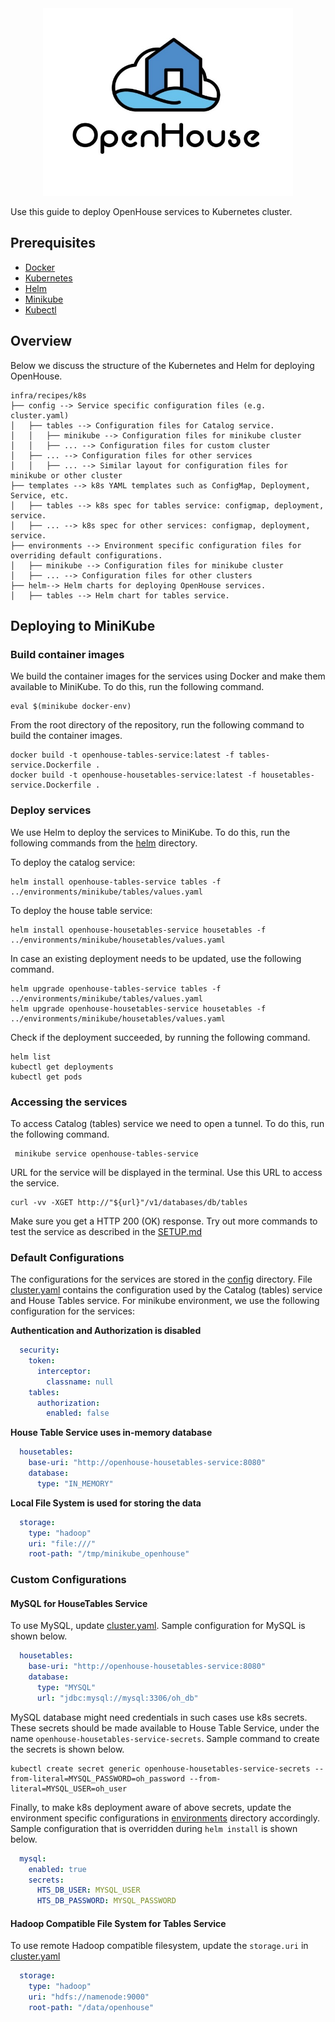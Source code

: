 <html>
  <div align="center">
    <img src="docs/static/images/openhouse-logo.jpeg" alt="OpenHouse" width="400" height="300">
  </div>
</html>

Use this guide to deploy OpenHouse services to Kubernetes cluster.

## Prerequisites

- [Docker](https://docs.docker.com/get-docker/)
- [Kubernetes](https://kubernetes.io/docs/setup/)
- [Helm](https://helm.sh/docs/intro/install/)
- [Minikube](https://minikube.sigs.k8s.io/docs/start/)
- [Kubectl](https://kubernetes.io/docs/tasks/tools/install-kubectl/)

## Overview

Below we discuss the structure of the Kubernetes and Helm for deploying OpenHouse.

```
infra/recipes/k8s
├── config --> Service specific configuration files (e.g. cluster.yaml)
│   ├── tables --> Configuration files for Catalog service.
│   │   ├── minikube --> Configuration files for minikube cluster
│   │   ├── ... --> Configuration files for custom cluster
│   ├── ... --> Configuration files for other services
│   │   ├── ... --> Similar layout for configuration files for minikube or other cluster
├── templates --> k8s YAML templates such as ConfigMap, Deployment, Service, etc.
│   ├── tables --> k8s spec for tables service: configmap, deployment, service.
│   ├── ... --> k8s spec for other services: configmap, deployment, service.
├── environments --> Environment specific configuration files for overriding default configurations.
│   ├── minikube --> Configuration files for minikube cluster
│   ├── ... --> Configuration files for other clusters
├── helm--> Helm charts for deploying OpenHouse services.
│   ├── tables --> Helm chart for tables service.

```

## Deploying to MiniKube

### Build container images

We build the container images for the services using Docker and make them available to MiniKube. To do this,
run the following command.

```
eval $(minikube docker-env)
```

From the root directory of the repository, run the following command to build the container images.

```
docker build -t openhouse-tables-service:latest -f tables-service.Dockerfile .
docker build -t openhouse-housetables-service:latest -f housetables-service.Dockerfile .
```

### Deploy services

We use Helm to deploy the services to MiniKube. To do this, run the following commands from the [helm](infra/recipes/k8s/helm)
directory.

To deploy the catalog service:
```
helm install openhouse-tables-service tables -f ../environments/minikube/tables/values.yaml
```

To deploy the house table service:
```
helm install openhouse-housetables-service housetables -f ../environments/minikube/housetables/values.yaml
```

In case an existing deployment needs to be updated, use the following command.
```
helm upgrade openhouse-tables-service tables -f ../environments/minikube/tables/values.yaml
helm upgrade openhouse-housetables-service housetables -f ../environments/minikube/housetables/values.yaml
```

Check if the deployment succeeded, by running the following command.
```
helm list
kubectl get deployments
kubectl get pods
```

### Accessing the services

To access Catalog (tables) service we need to open a tunnel. To do this, run the following command.
```
 minikube service openhouse-tables-service
```

URL for the service will be displayed in the terminal. Use this URL to access the service.
```
curl -vv -XGET http://"${url}"/v1/databases/db/tables
```

Make sure you get a HTTP 200 (OK) response. Try out more commands to test the service as described in the [SETUP.md](SETUP.md)

### Default Configurations

The configurations for the services are stored in the [config](infra/recipes/k8s/config) directory.
File [cluster.yaml](infra/recipes/k8s/config/tables/minikube/tables.yaml) contains the configuration used by the
Catalog (tables) service and House Tables service. For minikube environment, we use the following configuration for the
services:

**Authentication and Authorization is disabled**

```yaml
  security:
    token:
      interceptor:
        classname: null
    tables:
      authorization:
        enabled: false
```

**House Table Service uses in-memory database**

```yaml
  housetables:
    base-uri: "http://openhouse-housetables-service:8080"
    database:
      type: "IN_MEMORY"
```

**Local File System is used for storing the data**

```yaml
  storage:
    type: "hadoop"
    uri: "file:///"
    root-path: "/tmp/minikube_openhouse"
```

### Custom Configurations

#### MySQL for HouseTables Service

To use MySQL, update [cluster.yaml](infra/recipes/k8s/config/housetables/minikube/housetables.yaml). Sample
configuration for MySQL is shown below.
    
```yaml
  housetables:
    base-uri: "http://openhouse-housetables-service:8080"
    database:
      type: "MYSQL"
      url: "jdbc:mysql://mysql:3306/oh_db"
```

MySQL database might need credentials in such cases use k8s secrets. These secrets should be made available to House Table
Service, under the name `openhouse-housetables-service-secrets`. Sample command to create the secrets is
shown below.

```
kubectl create secret generic openhouse-housetables-service-secrets --from-literal=MYSQL_PASSWORD=oh_password --from-literal=MYSQL_USER=oh_user
```

Finally, to make k8s deployment aware of above secrets, update the environment specific configurations in 
[environments](infra/recipes/k8s/environments/minikube) directory accordingly. Sample configuration that is overridden
during `helm install` is shown below.

```yaml
  mysql:
    enabled: true
    secrets:
      HTS_DB_USER: MYSQL_USER
      HTS_DB_PASSWORD: MYSQL_PASSWORD
```

#### Hadoop Compatible File System for Tables Service

To use remote Hadoop compatible filesystem, update the `storage.uri` in [cluster.yaml](infra/recipes/k8s/config/tables/minikube/tables.yaml)

```yaml
  storage:
    type: "hadoop"
    uri: "hdfs://namenode:9000"
    root-path: "/data/openhouse"
```